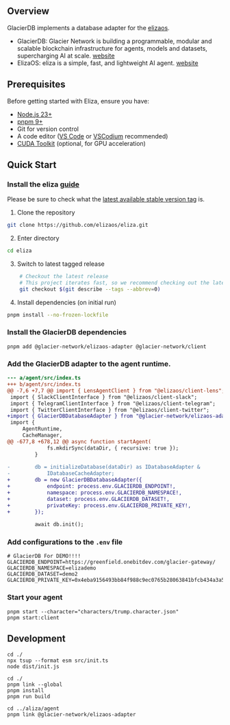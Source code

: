 ## Overview
GlacierDB implements a database adapter for the [elizaos](https://elizaos.github.io/eliza/docs/packages/adapters/).

- GlacierDB: Glacier Network is building a programmable, modular and scalable blockchain infrastructure for agents, models and datasets, supercharging AI at scale. [website](https://www.glacier.io/)
- ElizaOS: eliza is a simple, fast, and lightweight AI agent. [website](https://elizaos.github.io/eliza/)


## Prerequisites

Before getting started with Eliza, ensure you have:

- [Node.js 23+](https://docs.npmjs.com/downloading-and-installing-node-js-and-npm)
- [pnpm 9+](https://pnpm.io/installation)
- Git for version control
- A code editor ([VS Code](https://code.visualstudio.com/) or [VSCodium](https://vscodium.com) recommended)
- [CUDA Toolkit](https://developer.nvidia.com/cuda-toolkit) (optional, for GPU acceleration)

## Quick Start

### Install the eliza [guide](https://elizaos.github.io/eliza/docs/quickstart/#installation)

Please be sure to check what the [latest available stable version tag](https://github.com/elizaos/eliza/tags) is.

1. Clone the repository

```bash
git clone https://github.com/elizaos/eliza.git
```

2. Enter directory

```bash
cd eliza
```

3. Switch to latest tagged release

```bash
    # Checkout the latest release
    # This project iterates fast, so we recommend checking out the latest release
    git checkout $(git describe --tags --abbrev=0)
```

4. Install dependencies (on initial run)

```bash
pnpm install --no-frozen-lockfile
```


### Install the GlacierDB dependencies

```
pnpm add @glacier-network/elizaos-adapter @glacier-network/client
```

### Add the GlacierDB adapter to the agent runtime.

```diff
--- a/agent/src/index.ts
+++ b/agent/src/index.ts
@@ -7,6 +7,7 @@ import { LensAgentClient } from "@elizaos/client-lens";
 import { SlackClientInterface } from "@elizaos/client-slack";
 import { TelegramClientInterface } from "@elizaos/client-telegram";
 import { TwitterClientInterface } from "@elizaos/client-twitter";
+import { GlacierDBDatabaseAdapter } from "@glacier-network/elizaos-adapter";
 import {
     AgentRuntime,
     CacheManager,
@@ -677,8 +678,12 @@ async function startAgent(
             fs.mkdirSync(dataDir, { recursive: true });
         }
 
-        db = initializeDatabase(dataDir) as IDatabaseAdapter &
-            IDatabaseCacheAdapter;
+        db = new GlacierDBDatabaseAdapter({
+            endpoint: process.env.GLACIERDB_ENDPOINT!,
+            namespace: process.env.GLACIERDB_NAMESPACE!,
+            dataset: process.env.GLACIERDB_DATASET!,
+            privateKey: process.env.GLACIERDB_PRIVATE_KEY!,
+        });
 
         await db.init();
```

### Add configurations to the `.env` file

```
# GlacierDB For DEMO!!!!
GLACIERDB_ENDPOINT=https://greenfield.onebitdev.com/glacier-gateway/
GLACIERDB_NAMESPACE=elizademo
GLACIERDB_DATASET=demo2
GLACIERDB_PRIVATE_KEY=0x4eba9156493bb84f988c9ec0765b28063841bfcb434a3a55b07409cb1237697f
```

### Start your agent

```
pnpm start --character="characters/trump.character.json"
pnpm start:client
```

## Development

```
cd ./
npx tsup --format esm src/init.ts
node dist/init.js

cd ./
pnpm link --global 
pnpm install
pnpm run build

cd ../aliza/agent
pnpm link @glacier-network/elizaos-adapter
```
